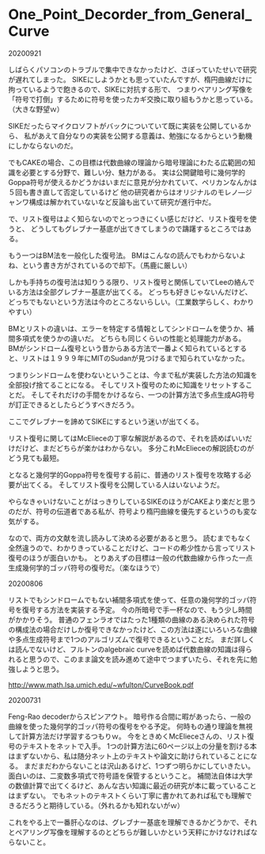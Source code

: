# One_Point_Decorder_from_General_Curve

20200921

しばらくパソコンのトラブルで集中できなかったけど、さぼっていたせいで研究が遅れてしまった。
SIKEにしようかとも思っていたんですが、楕円曲線だけに拘っているようで飽きるので、SIKEに対抗する形で、
つまりペアリング写像を「符号で打倒」するために符号を使ったカギ交換に取り組もうかと思っている。（大きな野望ｗ）

SIKEだったらマイクロソフトがバックについていて既に実装を公開しているから、
私があえて自分なりの実装を公開する意義は、勉強になるからという動機にしかならないのだ。

でもCAKEの場合、この目標は代数曲線の理論から暗号理論にわたる広範囲の知識を必要とする分野で、難しい分、魅力がある。
実は公開鍵暗号に幾何学的Goppa符号が使えるかどうかはいまだに意見が分かれていて、ペリカンなんかは５回も書き直して否定しているけど
他の研究者からはオリジナルのモレノ―ジャンワ構成は解かれていないなど反論も出ていて研究が進行中だ。

で、リスト復号はよく知らないのでとっつきにくい感じだけど、リスト復号を使うと、
どうしてもグレブナー基底が出てきてしまうので躊躇するところではある。

もう一つはBM法を一般化した復号法。
BMはこんなの読んでもわからないよね、という書き方がされているので却下。（馬鹿に厳しい）

しかも手持ちの復号法は知りうる限り、リスト復号と関係していてLeeの絡んでいる方法は全部グレブナー基底が出てくる。
どっちも好きじゃないんだけど、どっちでもないという方法は今のところないらしい。（工業数学らしく、わかりやすい）

BMとリストの違いは、エラーを特定する情報としてシンドロームを使うか、補間多項式を使うかの違いだ。
どちらも同じくらいの性能と処理能力がある。
BMがシンドローム復号という昔からある方法で一番よく知られているとすると、リストは１９９９年にMITのSudanが見つけるまで知られていなかった。

つまりシンドロームを使わないということは、今まで私が実装した方法の知識を全部投げ捨てることになる。
そしてリスト復号のために知識をリセットすることだ。
そしてそれだけの手間をかけるなら、一つの計算方法で多点生成AG符号が訂正できるとしたらどうすべきだろう。

ここでグレブナーを諦めてSIKEにするという迷いが出てくる。

リスト復号に関してはMcElieceの丁寧な解説があるので、それを読めばいいだけだけど、まだどちらが楽かはわからない。
多分これMcElieceの解説読むのがどう見ても最短。

となると幾何学的Goppa符号を復号する前に、普通のリスト復号を攻略する必要が出てくる。
そしてリスト復号を公開している人はいないようだ。

やらなきゃいけないことがはっきりしているSIKEのほうがCAKEより楽だと思うのだが、符号の伝道者である私が、符号より楕円曲線を優先するというのも変な気がする。

なので、両方の文献を流し読みして決める必要があると思う。
読むまでもなく全然違うので、わかりきっていることだけど、コードの希少性から言ってリスト復号のほうが面白いかも。
とりあえずの目標は一般の代数曲線から作った一点生成幾何学的ゴッパ符号の復号だ。（楽なほうで）


20200806

リストでもシンドロームでもない補間多項式を使って、任意の幾何学的ゴッパ符号を復号する方法を実装する予定。
今の所暗号で手一杯なので、もう少し時間がかかりそう。
普通のフェンラオではたった1種類の曲線のある決められた符号の構成法の場合だけしか復号できなかったけど、この方法は遂にいろいろな曲線や多点生成符号まで1つのアルゴリズムで復号できるということだ。
まだ詳しくは読んでないけど、フルトンのalgebraic curveを読めば代数曲線の知識は得られると思うので、このまま論文を読み進めて途中でつまずいたら、それを先に勉強しようと思う。

http://www.math.lsa.umich.edu/~wfulton/CurveBook.pdf

20200731

Feng-Rao decoderからスピンアウト。
暗号作る合間に暇があったら、一般の曲線を使った幾何学的ゴッパ符号の復号をやる予定。
何時もの通り理論を無視して計算方法だけ学習するつもりｗ。
今をときめくMcElieceさんの、リスト復号のテキストをネットで入手。
1つの計算方法に60ページ以上の分量を割ける本はまずないから、私は随分ネット上のテキストや論文に助けられていることになる。
まだまだわからないことは沢山あるけど、1つずつ明らかにしていきたい。
面白いのは、二変数多項式で符号語を保管するということ。
補間法自体は大学の数値計算で出てくるけど、あんな古い知識に最近の研究が本に載っていることはまずない。
でもネットのテキストくらい丁寧に書かれてあれば私でも理解できるだろうと期待している。（外れるかも知れないがｗ）

これをやる上で一番肝心なのは、グレブナー基底を理解できるかどうかで、それとペアリング写像を理解するのとどちらが難しいかという天秤にかけなければならないこと。


